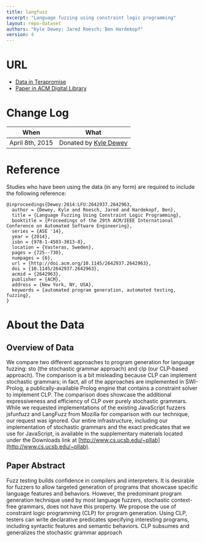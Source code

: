 ```yaml
---
title: langfuzz
excerpt: "Language fuzzing using constraint logic programming"
layout: repo-dataset
authors: "Kyle Dewey; Jared Roesch; Ben Hardekopf"
version: 4
---
```


# URL

* [Data in Terapromise](https://terapromise.csc.ncsu.edu/!/#repo/view/head/other/langfuzz)
* [Paper in ACM Digital Library](http://dl.acm.org/citation.cfm?id=2642963)

# Change Log

When | What
---- | ----
April 8th, 2015 | Donated by [Kyle Dewey](/repo/people/data-donors/promise4.html)

# Reference

Studies who have been using the data (in any form) are required to include the following reference:

```
@inproceedings{Dewey:2014:LFU:2642937.2642963,
  author = {Dewey, Kyle and Roesch, Jared and Hardekopf, Ben},
  title = {Language Fuzzing Using Constraint Logic Programming},
  booktitle = {Proceedings of the 29th ACM/IEEE International Conference on Automated Software Engineering},
  series = {ASE '14},
  year = {2014},
  isbn = {978-1-4503-3013-8},
  location = {Vasteras, Sweden},
  pages = {725--730},
  numpages = {6},
  url = {http://doi.acm.org/10.1145/2642937.2642963},
  doi = {10.1145/2642937.2642963},
  acmid = {2642963},
  publisher = {ACM},
  address = {New York, NY, USA},
  keywords = {automated program generation, automated testing, fuzzing},
}
```

# About the Data

## Overview of Data

We compare two different approaches to program generation for language fuzzing: sto (the stochastic grammar approach) and clp (our CLP-based approach). The comparison is a bit misleading because CLP can implement stochastic grammars; in fact, all of the approaches are implemented in SWI-Prolog, a publically-available Prolog engine that contains a constraint solver to implement CLP. The comparison does showcase the additional expressiveness and efficiency of CLP over purely stochastic grammars. While we requested implementations of the existing JavaScript fuzzers jsfunfuzz and LangFuzz from Mozilla for comparison with our technique, our request was ignored. Our entire infrastructure, including our implementation of stochastic grammars and the exact predicates that we use for JavaScript, is available in the supplementary materials located under the Downloads link at [http://www.cs.ucsb.edu/~pllab](http://www.cs.ucsb.edu/~pllab).

## Paper Abstract

Fuzz testing builds confidence in compilers and interpreters. It is desirable for fuzzers to allow targeted generation of programs that showcase specific language features and behaviors. However, the predominant program generation technique used by most language fuzzers, stochastic context-free grammars, does not have this property. We propose the use of constraint logic programming (CLP) for program generation. Using CLP, testers can write declarative predicates specifying interesting programs, including syntactic features and semantic behaviors. CLP subsumes and generalizes the stochastic grammar approach
